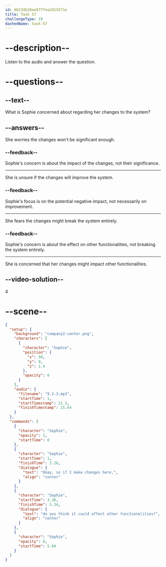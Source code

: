 ```yaml
---
id: 66234b28ae877fea2d15571e
title: Task 57
challengeType: 19
dashedName: task-57
---
```


<!-- (Audio) Sophie: Ok, so if I make changes here, do you think it could affect other functionalities? -->

# --description--

Listen to the audio and answer the question.

# --questions--

## --text--

What is Sophie concerned about regarding her changes to the system?

## --answers--

She worries the changes won't be significant enough.

### --feedback--

Sophie's concern is about the impact of the changes, not their significance.

---

She is unsure if the changes will improve the system.

### --feedback--

Sophie's focus is on the potential negative impact, not necessarily on improvement.

---

She fears the changes might break the system entirely.

### --feedback--

Sophie's concern is about the effect on other functionalities, not breaking the system entirely.

---

She is concerned that her changes might impact other functionalities.

## --video-solution--

4

# --scene--

```json
{
  "setup": {
    "background": "company2-center.png",
    "characters": [
      {
        "character": "Sophie",
        "position": {
          "x": 50,
          "y": 0,
          "z": 1.4
        },
        "opacity": 0
      }
    ],
    "audio": {
      "filename": "9.1-3.mp3",
      "startTime": 1,
      "startTimestamp": 21.3,
      "finishTimestamp": 25.64
    }
  },
  "commands": [
    {
      "character": "Sophie",
      "opacity": 1,
      "startTime": 0
    },
    {
      "character": "Sophie",
      "startTime": 1,
      "finishTime": 3.26,
      "dialogue": {
        "text": "Okay, so if I make changes here,",
        "align": "center"
      }
    },
    {
      "character": "Sophie",
      "startTime": 3.36,
      "finishTime": 5.34,
      "dialogue": {
        "text": "do you think it could affect other functionalities?",
        "align": "center"
      }
    },
    {
      "character": "Sophie",
      "opacity": 0,
      "startTime": 5.84
    }
  ]
}
```

